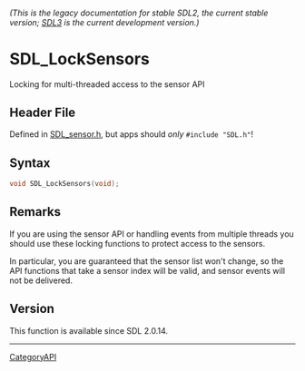###### (This is the legacy documentation for stable SDL2, the current stable version; [SDL3](https://wiki.libsdl.org/SDL3/) is the current development version.)
# SDL_LockSensors

Locking for multi-threaded access to the sensor API 

## Header File

Defined in [SDL_sensor.h](https://github.com/libsdl-org/SDL/blob/SDL2/include/SDL_sensor.h), but apps should _only_ `#include "SDL.h"`!

## Syntax

```c
void SDL_LockSensors(void);

```

## Remarks

If you are using the sensor API or handling events from multiple threads
you should use these locking functions to protect access to the sensors.

In particular, you are guaranteed that the sensor list won't change, so the
API functions that take a sensor index will be valid, and sensor events
will not be delivered.

## Version

This function is available since SDL 2.0.14.

----
[CategoryAPI](CategoryAPI)


